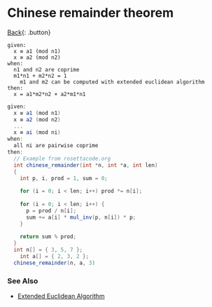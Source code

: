 # Chinese remainder theorem

[Back](../index.md){: .button}

```
given:
  x ≡ a1 (mod n1)
  x ≡ a2 (mod n2)
when:
  n1 and n2 are coprime
  m1*n1 + m2*n2 = 1
    m1 and m2 can be computed with extended euclidean algorithm
then:
  x = a1*m2*n2 + a2*m1*n1
```

```groovy
given:
  x ≡ a1 (mod n1)
  x ≡ a2 (mod n2)
  ...
  x ≡ ai (mod ni)
when:
  all ni are pairwise coprime
then:
  // Example from rosettacode.org
  int chinese_remainder(int *n, int *a, int len)
  {
    int p, i, prod = 1, sum = 0;
  
    for (i = 0; i < len; i++) prod *= n[i];
  
    for (i = 0; i < len; i++) {
      p = prod / n[i];
      sum += a[i] * mul_inv(p, n[i]) * p;
    }
  
    return sum % prod;
  }
  int n[] = { 3, 5, 7 };
	int a[] = { 2, 3, 2 };
  chinese_remainder(n, a, 3)
```

### See Also

- [Extended Euclidean Algorithm](./extended-euclidean.md)
